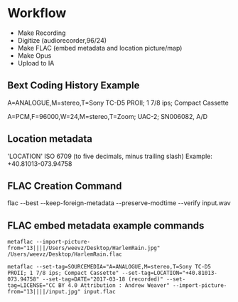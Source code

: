 # Workflow

- Make Recording
- Digitize (audiorecorder,96/24)
- Make FLAC (embed metadata and location picture/map)
- Make Opus
- Upload to IA

## Bext Coding History Example
A=ANALOGUE,M=stereo,T=Sony TC-D5 PROII; 1 7/8 ips; Compact Cassette

A=PCM,F=96000,W=24,M=stereo,T=Zoom; UAC-2; SN006082, A/D

## Location metadata
'LOCATION'  ISO 6709 (to five decimals, minus trailing slash) Example: +40.81013-073.94758

## FLAC Creation Command
flac --best --keep-foreign-metadata --preserve-modtime --verify input.wav

## FLAC embed metadata example commands
`metaflac --import-picture-from="13||||/Users/weevz/Desktop/HarlemRain.jpg" /Users/weevz/Desktop/HarlemRain.flac`

`metaflac --set-tag=SOURCEMEDIA="A=ANALOGUE,M=stereo,T=Sony TC-D5 PROII; 1 7/8 ips; Compact Cassette" --set-tag=LOCATION="+40.81013-073.94758" --set-tag=DATE="2017-03-18 (recorded)" --set-tag=LICENSE="CC BY 4.0 Attribution : Andrew Weaver" --import-picture-from="13||||/input.jpg" input.flac`
